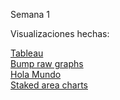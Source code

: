 Semana 1

Visualizaciones hechas:

<a href="https://danielacanette.github.io/infovis/s1/tableau.html">Tableau </a><br>
<a href="https://danielacanette.github.io/infovis/s1/Bumpchart.html">Bump raw graphs</a> <br>
<a href="https://danielacanette.github.io/infovis/s1/HolaMundo.html">Hola Mundo</a> <br>
<a href="https://danielacanette.github.io/infovis/s1/Staked.html">Staked area charts</a> <br>


